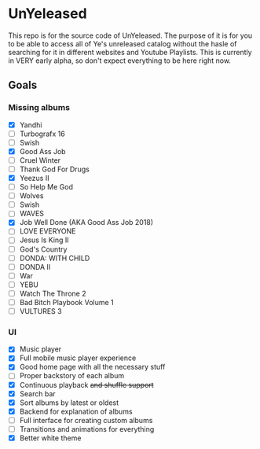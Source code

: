 # UnYeleased

This repo is for the source code of UnYeleased. The purpose of it is for you to be able to access all of Ye's unreleased catalog without the hasle of searching for it in different websites and Youtube Playlists. This is currently in VERY early alpha, so don't expect everything to be here right now.

## Goals

### Missing albums
- [x] Yandhi
- [ ] Turbografx 16
- [ ] Swish
- [x] Good Ass Job
- [ ] Cruel Winter
- [ ] Thank God For Drugs
- [x] Yeezus II
- [ ] So Help Me God
- [ ] Wolves
- [ ] Swish
- [ ] WAVES
- [x] Job Well Done (AKA Good Ass Job 2018)
- [ ] LOVE EVERYONE
- [ ] Jesus Is King II
- [ ] God's Country
- [ ] DONDA: WITH CHILD
- [ ] DONDA II
- [ ] War
- [ ] YEBU
- [ ] Watch The Throne 2
- [ ] Bad Bitch Playbook Volume 1
- [ ] VULTURES 3

### UI
- [x] Music player
- [x] Full mobile music player experience
- [x] Good home page with all the necessary stuff
- [ ] Proper backstory of each album
- [x] Continuous playback ~~and shuffle support~~
- [x] Search bar
- [x] Sort albums by latest or oldest
- [x] Backend for explanation of albums
- [ ] Full interface for creating custom albums
- [ ] Transitions and animations for everything
- [x] Better white theme
